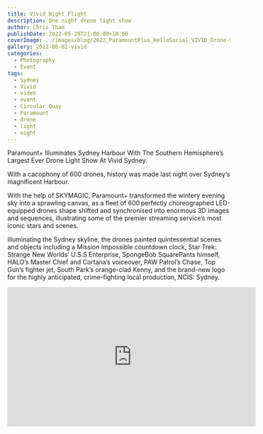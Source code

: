 ```yaml
---
title: Vivid Night Flight
description: One night drone light show 
author: Chris Tham
publishDate: 2022-05-29T21:00:00+10:00
coverImage: ../images/blog/2022_ParamountPlus_HelloSocial_VIVID_Drone-Show_Cahill_025.jpg
gallery: 2022-06-02-vivid
categories:
  - Photography
  - Event
tags:
  - Sydney
  - Vivid
  - video
  - event
  - Circular Quay
  - Paramount
  - drone
  - light
  - night
---
```


Paramount+ Illuminates Sydney Harbour With The Southern Hemisphere’s Largest Ever Drone Light Show At Vivid Sydney.

With a cacophony of 600 drones, history was made last night over Sydney’s magnificent Harbour.

With the help of SKYMAGIC, Paramount+ transformed the wintery evening sky into a sprawling canvas, as a fleet of 600 perfectly choreographed LED-equipped drones shape shifted and synchronised into enormous 3D images and sequences, illustrating some of the premier streaming service’s most iconic stars and scenes.

Illuminating the Sydney skyline, the drones painted quintessential scenes and objects including a Mission Impossible countdown clock, Star Trek: Strange New Worlds’ U.S.S Enterprise, SpongeBob SquarePants himself, HALO’s Master Chief and Cortana’s voiceover, PAW Patrol’s Chase, Top Gun’s fighter jet, South Park’s orange-clad Kenny, and the brand-new logo for the highly anticipated, crime-fighting local production, NCIS: Sydney. 

<iframe src="https://www.facebook.com/plugins/video.php?height=314&href=https%3A%2F%2Fwww.facebook.com%2Fchris1.tham%2Fvideos%2F539401184516464%2F&show_text=false&width=560&t=0" width="560" height="314" style="border:none;overflow:hidden" scrolling="no" frameborder="0" allowfullscreen="true" allow="autoplay; clipboard-write; encrypted-media; picture-in-picture; web-share" allowFullScreen="true"></iframe>
